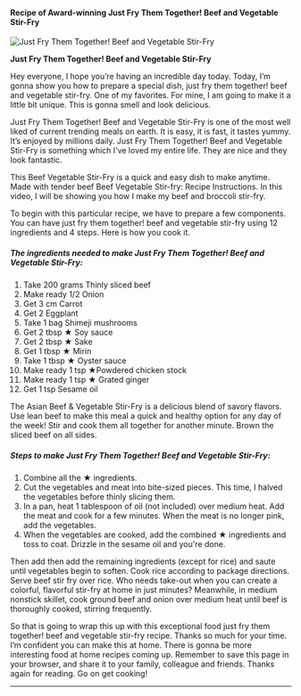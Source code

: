            

#### Recipe of Award-winning Just Fry Them Together! Beef and Vegetable Stir-Fry

![Just Fry Them Together! Beef and Vegetable Stir-Fry](https://img-global.cpcdn.com/recipes/6027762784534528/751x532cq70/just-fry-them-together-beef-and-vegetable-stir-fry-recipe-main-photo.jpg)

**Just Fry Them Together! Beef and Vegetable Stir-Fry**

Hey everyone, I hope you’re having an incredible day today. Today, I’m gonna show you how to prepare a special dish, just fry them together! beef and vegetable stir-fry. One of my favorites. For mine, I am going to make it a little bit unique. This is gonna smell and look delicious.

Just Fry Them Together! Beef and Vegetable Stir-Fry is one of the most well liked of current trending meals on earth. It is easy, it is fast, it tastes yummy. It’s enjoyed by millions daily. Just Fry Them Together! Beef and Vegetable Stir-Fry is something which I’ve loved my entire life. They are nice and they look fantastic.

This Beef Vegetable Stir-Fry is a quick and easy dish to make anytime. Made with tender beef Beef Vegetable Stir-fry: Recipe Instructions. In this video, I will be showing you how I make my beef and broccoli stir-fry.

To begin with this particular recipe, we have to prepare a few components. You can have just fry them together! beef and vegetable stir-fry using 12 ingredients and 4 steps. Here is how you cook it.

##### The ingredients needed to make Just Fry Them Together! Beef and Vegetable Stir-Fry:

1.  Take 200 grams Thinly sliced beef
2.  Make ready 1/2 Onion
3.  Get 3 cm Carrot
4.  Get 2 Eggplant
5.  Take 1 bag Shimeji mushrooms
6.  Get 2 tbsp ★ Soy sauce
7.  Get 2 tbsp ★ Sake
8.  Get 1 tbsp ★ Mirin
9.  Take 1 tbsp ★ Oyster sauce
10.  Make ready 1 tsp ★Powdered chicken stock
11.  Make ready 1 tsp ★ Grated ginger
12.  Get 1 tsp Sesame oil

The Asian Beef & Vegetable Stir-Fry is a delicious blend of savory flavors. Use lean beef to make this meal a quick and healthy option for any day of the week! Stir and cook them all together for another minute. Brown the sliced beef on all sides.

##### Steps to make Just Fry Them Together! Beef and Vegetable Stir-Fry:

1.  Combine all the ★ ingredients.
2.  Cut the vegetables and meat into bite-sized pieces. This time, I halved the vegetables before thinly slicing them.
3.  In a pan, heat 1 tablespoon of oil (not included) over medium heat. Add the meat and cook for a few minutes. When the meat is no longer pink, add the vegetables.
4.  When the vegetables are cooked, add the combined ★ ingredients and toss to coat. Drizzle in the sesame oil and you're done.

Then add then add the remaining ingredients (except for rice) and saute until vegetables begin to soften. Cook rice according to package directions. Serve beef stir fry over rice. Who needs take-out when you can create a colorful, flavorful stir-fry at home in just minutes? Meanwhile, in medium nonstick skillet, cook ground beef and onion over medium heat until beef is thoroughly cooked, stirring frequently.

So that is going to wrap this up with this exceptional food just fry them together! beef and vegetable stir-fry recipe. Thanks so much for your time. I’m confident you can make this at home. There is gonna be more interesting food at home recipes coming up. Remember to save this page in your browser, and share it to your family, colleague and friends. Thanks again for reading. Go on get cooking!

* * *